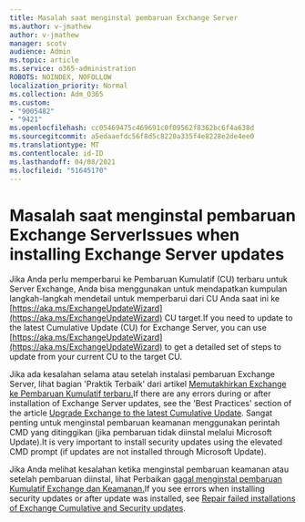 ```yaml
---
title: Masalah saat menginstal pembaruan Exchange Server
ms.author: v-jmathew
author: v-jmathew
manager: scotv
audience: Admin
ms.topic: article
ms.service: o365-administration
ROBOTS: NOINDEX, NOFOLLOW
localization_priority: Normal
ms.collection: Adm_O365
ms.custom:
- "9005482"
- "9421"
ms.openlocfilehash: cc05469475c469691c0f09562f8362bc6f4a638d
ms.sourcegitcommit: a5edaaefdc56f8d5c8220a335f4e8228e2de4ee0
ms.translationtype: MT
ms.contentlocale: id-ID
ms.lasthandoff: 04/08/2021
ms.locfileid: "51645170"
---
```

# <a name="issues-when-installing-exchange-server-updates"></a><span data-ttu-id="65d17-102">Masalah saat menginstal pembaruan Exchange Server</span><span class="sxs-lookup"><span data-stu-id="65d17-102">Issues when installing Exchange Server updates</span></span>

<span data-ttu-id="65d17-103">Jika Anda perlu memperbarui ke Pembaruan Kumulatif (CU) terbaru untuk Server Exchange, Anda bisa menggunakan untuk mendapatkan kumpulan langkah-langkah mendetail untuk memperbarui dari CU Anda saat ini ke [https://aka.ms/ExchangeUpdateWizard](https://aka.ms/ExchangeUpdateWizard) CU target.</span><span class="sxs-lookup"><span data-stu-id="65d17-103">If you need to update to the latest Cumulative Update (CU) for Exchange Server, you can use [https://aka.ms/ExchangeUpdateWizard](https://aka.ms/ExchangeUpdateWizard) to get a detailed set of steps to update from your current CU to the target CU.</span></span>

<span data-ttu-id="65d17-104">Jika ada kesalahan selama atau setelah instalasi pembaruan Exchange Server, lihat bagian 'Praktik Terbaik' dari artikel [Memutakhirkan Exchange ke Pembaruan Kumulatif terbaru.](https://docs.microsoft.com/Exchange/plan-and-deploy/install-cumulative-updates)</span><span class="sxs-lookup"><span data-stu-id="65d17-104">If there are any errors during or after installation of Exchange Server updates, see the 'Best Practices' section of the article [Upgrade Exchange to the latest Cumulative Update](https://docs.microsoft.com/Exchange/plan-and-deploy/install-cumulative-updates).</span></span> <span data-ttu-id="65d17-105">Sangat penting untuk menginstal pembaruan keamanan menggunakan perintah CMD yang ditinggikan (jika pembaruan tidak diinstal melalui Microsoft Update).</span><span class="sxs-lookup"><span data-stu-id="65d17-105">It is very important to install security updates using the elevated CMD prompt (if updates are not installed through Microsoft Update).</span></span>

<span data-ttu-id="65d17-106">Jika Anda melihat kesalahan ketika menginstal pembaruan keamanan atau setelah pembaruan diinstal, lihat Perbaikan [gagal menginstal pembaruan Kumulatif Exchange dan Keamanan.](https://aka.ms/exupdatefaq)</span><span class="sxs-lookup"><span data-stu-id="65d17-106">If you see errors when installing security updates or after update was installed, see [Repair failed installations of Exchange Cumulative and Security updates](https://aka.ms/exupdatefaq).</span></span>
